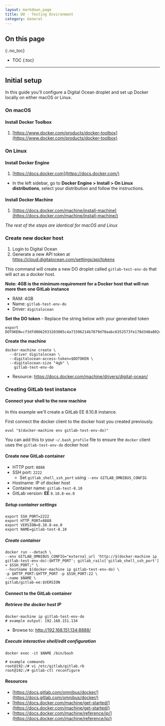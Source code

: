 ```yaml
---
layout: markdown_page
title: DO - Testing Environment
category: General
---
```


## On this page
{:.no_toc}

- TOC
{:toc}

----

## Initial setup

In this guide you'll configure a Digital Ocean droplet and set up Docker
locally on either macOS or Linux.

### On macOS

#### Install Docker Toolbox

1. [https://www.docker.com/products/docker-toolbox](https://www.docker.com/products/docker-toolbox)

### On Linux

#### Install Docker Engine

1. [https://docs.docker.com](https://docs.docker.com/)
- In the left sidebar, go to **Docker Engine > Install > On Linux distributions**, select your distribution and follow the instructions.

#### Install Docker Machine

1. [https://docs.docker.com/machine/install-machine](https://docs.docker.com/machine/install-machine/)

_The rest of the steps are identical for macOS and Linux_

### Create new docker host

1. Login to Digital Ocean
1. Generate a new API token at https://cloud.digitalocean.com/settings/api/tokens


This command will create a new DO droplet called `gitlab-test-env-do` that will act as a docker host.

**Note: 4GB is the minimum requirement for a Docker host that will run more then one GitLab instance**

+ RAM: 4GB
+ Name: `gitlab-test-env-do`
+ Driver: `digitalocean`


**Set the DO token** - Replace the string below with your generated token

```
export DOTOKEN=cf3dfd0662933203005c4a73396214b7879d70aabc6352573fe178d340a80248
```

**Create the machine**

```
docker-machine create \
  --driver digitalocean \
  --digitalocean-access-token=$DOTOKEN \
  --digitalocean-size "4gb" \
    gitlab-test-env-do
```

+ Resource: https://docs.docker.com/machine/drivers/digital-ocean/


### Creating GitLab test instance


#### Connect your shell to the new machine


In this example we'll create a GitLab EE 8.10.8 instance.


First connect the docker client to the docker host you created previously.

```
eval "$(docker-machine env gitlab-test-env-do)"
```

You can add this to your `~/.bash_profile` file to ensure the `docker` client uses the `gitlab-test-env-do` docker host


#### Create new GitLab container

+ HTTP port: `8888`
+ SSH port: `2222`
   + Set `gitlab_shell_ssh_port` using `--env GITLAB_OMNIBUS_CONFIG `
+ Hostname: IP of docker host
+ Container name: `gitlab-test-8.10`
+ GitLab version: **EE** `8.10.8-ee.0`

#####  Setup container settings

```
export SSH_PORT=2222
export HTTP_PORT=8888
export VERSION=8.10.8-ee.0
export NAME=gitlab-test-8.10
```

#####  Create container
```
docker run --detach \
--env GITLAB_OMNIBUS_CONFIG="external_url 'http://$(docker-machine ip gitlab-test-env-do):$HTTP_PORT'; gitlab_rails['gitlab_shell_ssh_port'] = $SSH_PORT;" \
--hostname $(docker-machine ip gitlab-test-env-do) \
-p $HTTP_PORT:$HTTP_PORT -p $SSH_PORT:22 \
--name $NAME \
gitlab/gitlab-ee:$VERSION
```

#### Connect to the GitLab container

##### Retrieve the docker host IP

```
docker-machine ip gitlab-test-env-do
# example output: 192.168.151.134
```


+ Browse to: http://192.168.151.134:8888/


##### Execute interactive shell/edit configuration


```
docker exec -it $NAME /bin/bash
```

```
# example commands
root@192:/# vi /etc/gitlab/gitlab.rb
root@192:/# gitlab-ctl reconfigure
```

#### Resources

+ [https://docs.gitlab.com/omnibus/docker/](https://docs.gitlab.com/omnibus/docker/)
+ [https://docs.docker.com/machine/get-started/](https://docs.docker.com/machine/get-started/)
+ [https://docs.docker.com/machine/reference/ip/](https://docs.docker.com/machine/reference/ip/)
